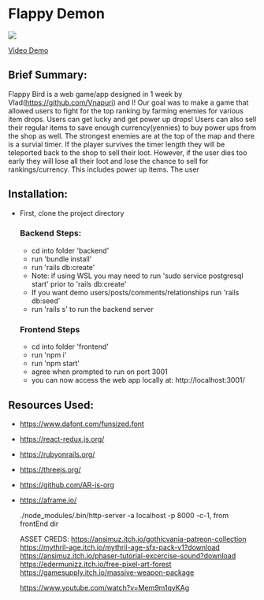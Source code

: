 # Flappy Demon
![](https://media.giphy.com/media/XSLu4igJjgndq2deQz/giphy.gif)

[Video Demo](https://www.loom.com/share/b659029c41c84001800721683f6ff357)

## Brief Summary: 
Flappy Bird is a web game/app designed in 1 week by Vlad(https://github.com/Vnapuri) and I! Our goal was to make a game that allowed users to fight for the top ranking by farming enemies for various item drops. Users can get lucky and get power up drops! Users can also sell their regular items to save enough currency(yennies) to buy power ups from the shop as well. The strongest enemies are at the top of the map and there is a survial timer. If the player survives the timer length they will be teleported back to the shop to sell their loot. However, if the user dies too early they will lose all their loot and lose the chance to sell for rankings/currency. This includes power up items. The user 

## Installation:
* First, clone the project directory

  ### Backend Steps:
  * cd into folder 'backend'
  * run 'bundle install'
  * run 'rails db:create'
  * Note: if using WSL you may need to run 'sudo service postgresql start' prior to 'rails db:create'
  * If you want demo users/posts/comments/relationships run 'rails db:seed'
  * run 'rails s' to run the backend server

  ### Frontend Steps
  * cd into folder 'frontend'
  * run 'npm i'
  * run 'npm start'
  * agree when prompted to run on port 3001
  * you can now access the web app locally at: http://localhost:3001/

  
## Resources Used:

* https://www.dafont.com/funsized.font
* https://react-redux.js.org/
* https://rubyonrails.org/
* https://threejs.org/
* https://github.com/AR-js-org
* https://aframe.io/

  ./node_modules/.bin/http-server -a localhost -p 8000 -c-1, from frontEnd dir
  
  ASSET CREDS:
  https://ansimuz.itch.io/gothicvania-patreon-collection
  https://mythril-age.itch.io/mythril-age-sfx-pack-v1?download
  https://ansimuz.itch.io/phaser-tutorial-excercise-sound?download
  https://edermunizz.itch.io/free-pixel-art-forest
  https://gamesupply.itch.io/massive-weapon-package

  https://www.youtube.com/watch?v=Mem9m1qyKAg
